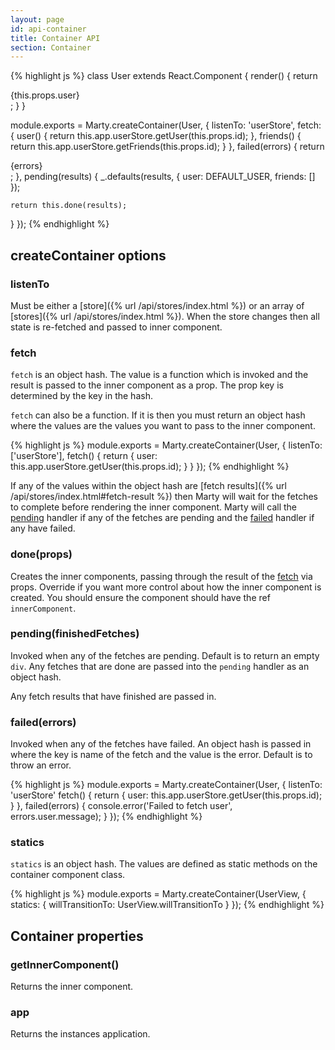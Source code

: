 ```yaml
---
layout: page
id: api-container
title: Container API
section: Container
---
```

{% highlight js %}
class User extends React.Component {
  render() {
    return <div className="User">{this.props.user}</div>;
  }
}

module.exports = Marty.createContainer(User, {
  listenTo: 'userStore',
  fetch: {
    user() {
      return this.app.userStore.getUser(this.props.id);
    },
    friends() {
      return this.app.userStore.getFriends(this.props.id);
    }
  },
  failed(errors) {
    return <div className="User User-failedToLoad">{errors}</div>;
  },
  pending(results) {
    _.defaults(results, {
      user: DEFAULT_USER,
      friends: []
    });

    return this.done(results);
  }
});
{% endhighlight %}

<h2 id="createContainer-options" class="page-title">
  createContainer options
</h2>

<h3 id="listenTo">listenTo</h3>

Must be either a [store]({% url /api/stores/index.html %}) or an array of [stores]({% url /api/stores/index.html %}). When the store changes then all state is re-fetched and passed to inner component.

<h3 id="fetch">fetch</h3>

``fetch`` is an object hash. The value is a function which is invoked and the result is passed to the inner component as a prop. The prop key is determined by the key in the hash.

``fetch`` can also be a function. If it is then you must return an object hash where the values are the values you want to pass to the inner component.

{% highlight js %}
module.exports = Marty.createContainer(User, {
  listenTo: ['userStore'],
  fetch() {
    return {
      user: this.app.userStore.getUser(this.props.id);
    }
  }
});
{% endhighlight %}

If any of the values within the object hash are [fetch results]({% url /api/stores/index.html#fetch-result %}) then Marty will wait for the fetches to complete before rendering the inner component. Marty will call the [pending](#pending) handler if any of the fetches are pending and the [failed](#failed) handler if any have failed.

<h3 id="done">done(props)</h3>

Creates the inner components, passing through the result of the [fetch](#fetch) via props. Override if you want more control about how the inner component is created. You should ensure the component should have the ref ``innerComponent``.

<h3 id="pending">pending(finishedFetches)</h3>

Invoked when any of the fetches are pending. Default is to return an empty ``div``. Any fetches that are done are passed into the `pending` handler as an object hash.

Any fetch results that have finished are passed in.

<h3 id="failed">failed(errors)</h3>

Invoked when any of the fetches have failed. An object hash is passed in where the key is name of the fetch and the value is the error. Default is to throw an error.

{% highlight js %}
module.exports = Marty.createContainer(User, {
  listenTo: 'userStore'
  fetch() {
    return {
      user: this.app.userStore.getUser(this.props.id);
    }
  },
  failed(errors) {
    console.error('Failed to fetch user', errors.user.message);
  }
});
{% endhighlight %}

<h3 id="statics">statics</h3>

``statics`` is an object hash. The values are defined as static methods on the container component class.

{% highlight js %}
module.exports = Marty.createContainer(UserView, {
  statics: {
    willTransitionTo: UserView.willTransitionTo
  }
});
{% endhighlight %}

<h2 id="container-properties" class="page-title">
  Container properties
</h2>

<h3 id="getInnerComponent">getInnerComponent()</h3>

Returns the inner component.

<h3 id="app">app</h3>

Returns the instances application.

